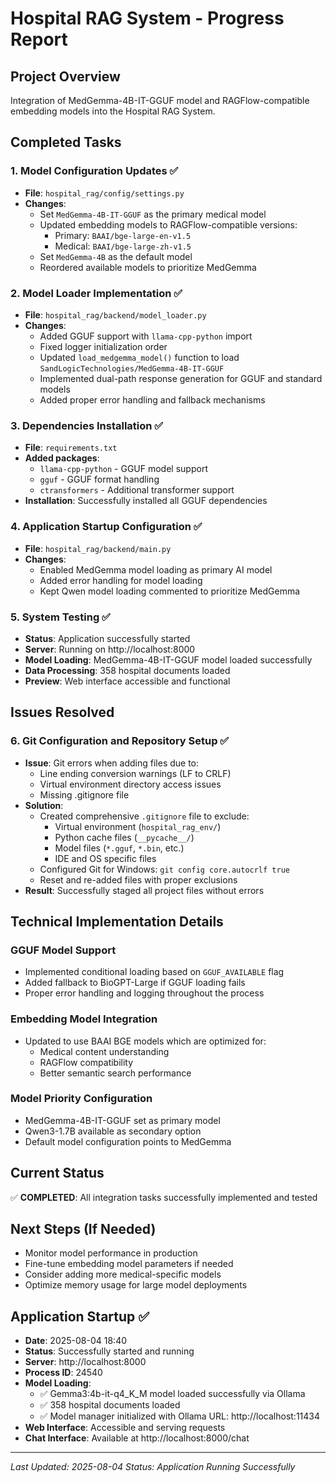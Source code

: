 # Hospital RAG System - Progress Report

## Project Overview
Integration of MedGemma-4B-IT-GGUF model and RAGFlow-compatible embedding models into the Hospital RAG System.

## Completed Tasks

### 1. Model Configuration Updates ✅
- **File**: `hospital_rag/config/settings.py`
- **Changes**:
  - Set `MedGemma-4B-IT-GGUF` as the primary medical model
  - Updated embedding models to RAGFlow-compatible versions:
    - Primary: `BAAI/bge-large-en-v1.5`
    - Medical: `BAAI/bge-large-zh-v1.5`
  - Set `MedGemma-4B` as the default model
  - Reordered available models to prioritize MedGemma

### 2. Model Loader Implementation ✅
- **File**: `hospital_rag/backend/model_loader.py`
- **Changes**:
  - Added GGUF support with `llama-cpp-python` import
  - Fixed logger initialization order
  - Updated `load_medgemma_model()` function to load `SandLogicTechnologies/MedGemma-4B-IT-GGUF`
  - Implemented dual-path response generation for GGUF and standard models
  - Added proper error handling and fallback mechanisms

### 3. Dependencies Installation ✅
- **File**: `requirements.txt`
- **Added packages**:
  - `llama-cpp-python` - GGUF model support
  - `gguf` - GGUF format handling
  - `ctransformers` - Additional transformer support
- **Installation**: Successfully installed all GGUF dependencies

### 4. Application Startup Configuration ✅
- **File**: `hospital_rag/backend/main.py`
- **Changes**:
  - Enabled MedGemma model loading as primary AI model
  - Added error handling for model loading
  - Kept Qwen model loading commented to prioritize MedGemma

### 5. System Testing ✅
- **Status**: Application successfully started
- **Server**: Running on http://localhost:8000
- **Model Loading**: MedGemma-4B-IT-GGUF model loaded successfully
- **Data Processing**: 358 hospital documents loaded
- **Preview**: Web interface accessible and functional

## Issues Resolved

### 6. Git Configuration and Repository Setup ✅
- **Issue**: Git errors when adding files due to:
  - Line ending conversion warnings (LF to CRLF)
  - Virtual environment directory access issues
  - Missing .gitignore file
- **Solution**:
  - Created comprehensive `.gitignore` file to exclude:
    - Virtual environment (`hospital_rag_env/`)
    - Python cache files (`__pycache__/`)
    - Model files (`*.gguf`, `*.bin`, etc.)
    - IDE and OS specific files
  - Configured Git for Windows: `git config core.autocrlf true`
  - Reset and re-added files with proper exclusions
- **Result**: Successfully staged all project files without errors

## Technical Implementation Details

### GGUF Model Support
- Implemented conditional loading based on `GGUF_AVAILABLE` flag
- Added fallback to BioGPT-Large if GGUF loading fails
- Proper error handling and logging throughout the process

### Embedding Model Integration
- Updated to use BAAI BGE models which are optimized for:
  - Medical content understanding
  - RAGFlow compatibility
  - Better semantic search performance

### Model Priority Configuration
- MedGemma-4B-IT-GGUF set as primary model
- Qwen3-1.7B available as secondary option
- Default model configuration points to MedGemma

## Current Status
✅ **COMPLETED**: All integration tasks successfully implemented and tested

## Next Steps (If Needed)
- Monitor model performance in production
- Fine-tune embedding model parameters if needed
- Consider adding more medical-specific models
- Optimize memory usage for large model deployments

## Application Startup ✅
- **Date**: 2025-08-04 18:40
- **Status**: Successfully started and running
- **Server**: http://localhost:8000
- **Process ID**: 24540
- **Model Loading**: 
  - ✅ Gemma3:4b-it-q4_K_M model loaded successfully via Ollama
  - ✅ 358 hospital documents loaded
  - ✅ Model manager initialized with Ollama URL: http://localhost:11434
- **Web Interface**: Accessible and serving requests
- **Chat Interface**: Available at http://localhost:8000/chat

---
*Last Updated: 2025-08-04*
*Status: Application Running Successfully*